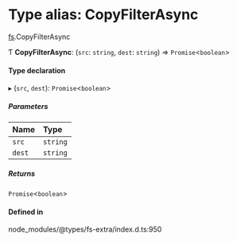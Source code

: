 # Type alias: CopyFilterAsync

[fs](../modules/fs.md).CopyFilterAsync

Ƭ **CopyFilterAsync**: (`src`: `string`, `dest`: `string`) => `Promise`<`boolean`\>

#### Type declaration

▸ (`src`, `dest`): `Promise`<`boolean`\>

##### Parameters

| Name | Type |
| :------ | :------ |
| `src` | `string` |
| `dest` | `string` |

##### Returns

`Promise`<`boolean`\>

#### Defined in

node_modules/@types/fs-extra/index.d.ts:950
